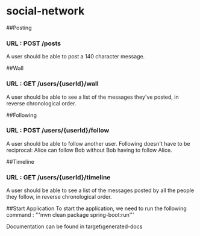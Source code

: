 # social-network

##Posting
### URL : POST /posts
A user should be able to post a 140 character message.

##Wall
### URL : GET /users/{userId}/wall
A user should be able to see a list of the messages they've posted, in reverse chronological order.

##Following
### URL : POST /users/{userId}/follow
A user should be able to follow another user. Following doesn't have to be reciprocal: Alice can follow Bob without Bob having to follow Alice.

##Timeline
### URL : GET /users/{userId}/timeline
A user should be able to see a list of the messages posted by all the people they follow, in reverse chronological order.

##Start Application
To start the application, we need to run the following command :
'''mvn clean package spring-boot:run'''

Documentation can be found in target\generated-docs